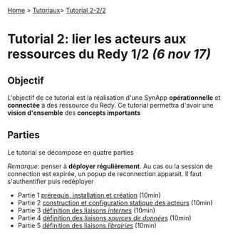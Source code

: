 [Home](../../sitemap.md) > [Tutoriaux](../index.md)> [Tutorial 2-2/2](page2.md)

# Tutorial 2: lier les acteurs aux ressources du Redy **1/2** *(6 nov 17)*

## Objectif

L'objectif de ce tutorial est la réalisation d'une SynApp **opérationnelle** et **connectée** à des ressource du Redy. Ce tutorial permettra d'avoir une **vision d'ensemble** des **concepts importants**

## Parties

Le tutorial se décompose en quatre parties

*Remarque:* penser à **déployer régulièrement**. Au cas ou la session de connection est expirée, un popup de reconnection apparait. Il faut s'authentifier puis redéployer

* Partie 1 [prérequis, installation et création](page0.md) (10min)
* Partie 2 [construction et configuration statique des acteurs](page1.md) (10min)
* Partie 3 [définition des liaisons *internes*](page2.md) (10min)
* Partie 4 [définition des liaisons *sources de données*](page3.md) (10min)
* Partie 5 [définition des liaisons *librairies*](page3.md) (10min)
